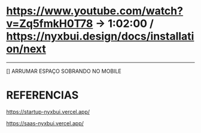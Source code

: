 # https://www.youtube.com/watch?v=Zq5fmkH0T78 -> 1:02:00 / https://nyxbui.design/docs/installation/next

---

[] ARRUMAR ESPAÇO SOBRANDO NO MOBILE

# REFERENCIAS

https://startup-nyxbui.vercel.app/

https://saas-nyxbui.vercel.app/
